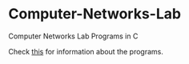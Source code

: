 # Computer-Networks-Lab
Computer Networks Lab Programs in C

Check <a href="github.com/var7/Networks-Programming-Lab/system-calls.md">this</a> for information about the programs.
